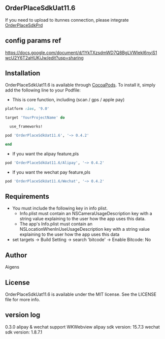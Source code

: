 ## OrderPlaceSdkUat11.6

If you need to upload to itunnes connection, please integrate [OrderPlaceSdkPrd
](https://github.com/AigensTechnology/OrderPlaceSdkPrd)

## config params ref

https://docs.google.com/document/d/1YkTXzsdmWD7Q8BgLVWlekI6nyiS1wcU2Y6T2aHUKiJw/edit?usp=sharing

## Installation

OrderPlaceSdkUat11.6 is available through [CocoaPods](https://cocoapods.org). To install
it, simply add the following line to your Podfile:

* This is core function, including (scan / gps / apple pay)

```ruby
platform :ios, '9.0'

target 'YourProjectName' do

  use_frameworks!

pod 'OrderPlaceSdkUat11.6', '~> 0.4.2'

end

```

* If you want the alipay feature,pls

```rb
pod 'OrderPlaceSdkUat11.6/Alipay', '~> 0.4.2'
```
* If you want the wechat pay feature,pls

```rb
pod 'OrderPlaceSdkUat11.6/Wechat', '~> 0.4.2'
```

## Requirements
* You must include the following key in info plist.
	- Info.plist must contain an NSCameraUsageDescription key with a string value explaining to the user how the app uses this data.
	- The app's Info.plist must contain an NSLocationWhenInUseUsageDescription key with a string value explaining to the user how the app uses this data
* set targets -> Build Setting -> search 'bitcode' -> Enable Bitcode: No

## Author

Aigens

## License

OrderPlaceSdkUat11.6 is available under the MIT license. See the LICENSE file for more info.

## version log
0.3.0
alipay & wechat support WKWebview
alipay sdk version: 15.7.3
wechat sdk version: 1.8.7.1

